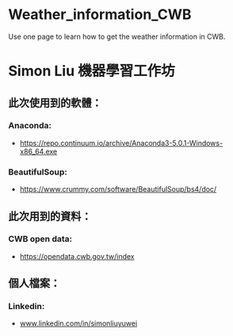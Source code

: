 # Weather_information_CWB
Use one page to learn how to get the weather information in CWB.

# Simon Liu 機器學習工作坊

## 此次使用到的軟體：
### Anaconda:
- https://repo.continuum.io/archive/Anaconda3-5.0.1-Windows-x86_64.exe

### BeautifulSoup:
- https://www.crummy.com/software/BeautifulSoup/bs4/doc/

## 此次用到的資料：

### CWB open data:
- https://opendata.cwb.gov.tw/index

## 個人檔案：
### Linkedin: 
- www.linkedin.com/in/simonliuyuwei
